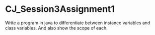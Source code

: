 # CJ_Session3Assignment1

Write a program in java to differentiate between instance variables and class variables. And also show the scope of each.
